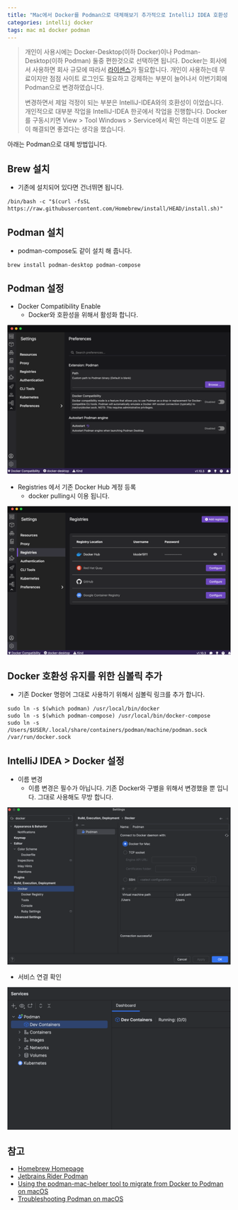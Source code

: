 ```yaml
---
title: "Mac에서 Docker를 Podman으로 대체해보기 추가적으로 IntelliJ IDEA 호환성 유지"
categories: intellij docker
tags: mac m1 docker podman
---
```


> 개인이 사용시에는 Docker-Desktop(이하 Docker)이나 Podman-Desktop(이하 Podman) 둘중 편한것으로 선택하면 됩니다.
> Docker는 회사에서 사용하면 회사 규모에 따라서 [라이센스](https://www.docker.com/pricing/)가 필요합니다.
> 개인이 사용하는데 무료이지만 점점 사이트 로그인도 필요하고 강제하는 부분이 늘어나서 이번기회에 Podman으로 변경하였습니다.
>
> 변경하면서 제일 걱정이 되는 부분은 IntelliJ-IDEA와의 호환성이 이었습니다.
> 개인적으로 대부분 작업을 IntelliJ-IDEA 한곳에서 작업을 진행합니다.
> Docker를 구동시키면 View > Tool Windows > Service에서 확인 하는데 이분도 같이 해결되면 좋겠다는 생각을 했습니다.

아래는 Podman으로 대체 방법입니다.

## Brew 설치

* 기존에 설치되어 있다면 건너뛰면 됩니다.

```shell
/bin/bash -c "$(curl -fsSL https://raw.githubusercontent.com/Homebrew/install/HEAD/install.sh)"
```

## Podman 설치

* podman-compose도 같이 설치 해 줍니다.

```shell
brew install podman-desktop podman-compose
```

## Podman 설정

* Docker Compatibility Enable
    * Docker와 호환성을 위해서 활성화 합니다.

![](/assets/images/2024-09-25/docker-compatibility-enable.png)

* Registries 에서 기존 Docker Hub 계정 등록
    * docker pulling시 이용 됩니다.

![](/assets/images/2024-09-25/docker-registries.png)

## Docker 호환성 유지를 위한 심볼릭 추가

* 기존 Docker 명령어 그대로 사용하기 위해서 심볼릭 링크를 추가 합니다.

```shell
sudo ln -s $(which podman) /usr/local/bin/docker
sudo ln -s $(which podman-compose) /usr/local/bin/docker-compose
sudo ln -s /Users/$USER/.local/share/containers/podman/machine/podman.sock /var/run/docker.sock
```

## IntelliJ IDEA > Docker 설정

* 이름 변경
    * 이름 변경은 필수가 아닙니다. 기존 Docker와 구별을 위해서 변경했을 뿐 입니다. 그대로 사용해도 무방 합니다.

![](/assets/images/2024-09-25/intellij-idea-podman.png)

* 서비스 연결 확인

![](/assets/images/2024-09-25/intellij-idea-services.png)

## 참고

* [Homebrew Homepage](https://brew.sh/)
* [Jetbrains Rider Podman](https://www.jetbrains.com/help/rider/Podman.html)
* [Using the podman-mac-helper tool to migrate from Docker to Podman on macOS](https://podman-desktop.io/docs/migrating-from-docker/using-podman-mac-helper)
* [Troubleshooting Podman on macOS](https://podman-desktop.io/docs/troubleshooting/troubleshooting-podman-on-macos)